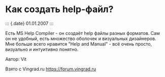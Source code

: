 Как создать help-файл?
======================

::: {.date}
01.01.2007
:::

Есть MS Help Compiler - он создаёт help файлы разных форматов. Сам он не
удобный, есть множество оболочек и визуальных дизайнеров. Мне больше
всего нравится \"Help and Manual\" - всё очень просто, визуально и
интуитивно понятно.

Автор: Vit

Взято с Vingrad.ru <https://forum.vingrad.ru>
